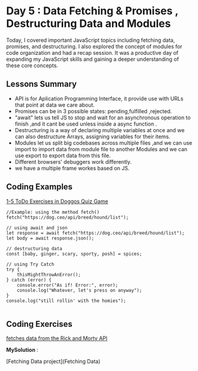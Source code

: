 
# Day 5 :  Data Fetching & Promises , Destructuring Data and Modules
Today, I covered important JavaScript topics including fetching data, promises, and destructuring. I also explored the concept of modules for code organization and had a recap session. It was a productive day of expanding my JavaScript skills and gaining a deeper understanding of these core concepts.

## Lessons Summary
- API is for Aplication Programming Interface, it provide use with URLs that point at data we care about.
- Promises can be in 3 possible states: pending,fulfilled ,rejected.
- "await" lets us tell JS to stop and wait for an asynchronous operation to finish ,and it cant be used unless inside a async function .
- Destructuring is a way of declaring multiple variables at once and we can also destructure Arrays, assigning variables for their items.
- Modules let us split big codebases across multiple files ,and we can use import to import data from module file to another Modules  and we can use export to export data from this file.
- Different browsers' debuggers work differently.
- we have a multiple frame workes based on JS. 

## Coding Examples
[1-5 ToDo Exercises in Doggos Quiz Game ]()

```
//Example: using the method fetch()
fetch("https://dog.ceo/api/breed/hound/list");

// using await and json 
let response = await fetch("https://dog.ceo/api/breed/hound/list");
let body = await response.json();

// destructuring data  
const [baby, ginger, scary, sporty, posh] = spices;

// using Try Catch 
try {
    thisMightThrowAnError();
} catch (error) {
    console.error("As if! Error:", error); 
    console.log("Whatever, let's press on anyway");
}
console.log("still rollin' with the homies");
 
```

## Coding Exercises

[  fetches data from the Rick and Morty API](https://github.com/orjwan-alrajaby/gsg-expressjs-backend-training-2023/blob/main/learning-sprint-1/week1-day3-task/task.md)

**MySolution** :

[Fetching Data project](Fetching Data)
